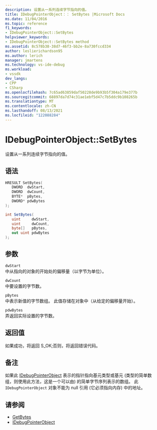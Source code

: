 ```yaml
---
description: 设置从一系列连续字节指向的值。
title: IDebugPointerObject：： SetBytes |Microsoft Docs
ms.date: 11/04/2016
ms.topic: reference
f1_keywords:
- IDebugPointerObject::SetBytes
helpviewer_keywords:
- IDebugPointerObject::SetBytes method
ms.assetid: 8c578b38-38d7-46f3-bb2e-8a730fccd334
author: leslierichardson95
ms.author: lerich
manager: jmartens
ms.technology: vs-ide-debug
ms.workload:
- vssdk
dev_langs:
- CPP
- CSharp
ms.openlocfilehash: 7c65ad63859daf50228de9b93b5f304a179e377b
ms.sourcegitcommit: 68897da7d74c31ae1ebf5d47c7b5ddc9b108265b
ms.translationtype: MT
ms.contentlocale: zh-CN
ms.lasthandoff: 08/13/2021
ms.locfileid: "122088284"
---
```

# <a name="idebugpointerobjectsetbytes"></a>IDebugPointerObject::SetBytes
设置从一系列连续字节指向的值。

## <a name="syntax"></a>语法

```cpp
HRESULT SetBytes( 
   DWORD  dwStart,
   DWORD  dwCount,
   BYTE*  pBytes,
   DWORD* pdwBytes
);
```

```csharp
int SetBytes(
   uint     dwStart,
   uint     dwCount,
   byte[]   pBytes,
   out uint pdwBytes
);
```

## <a name="parameters"></a>参数
`dwStart`\
中从指向的对象的开始处的偏移量（以字节为单位）。

`dwCount`\
中要设置的字节数。

`pBytes`\
中表示新值的字节数组。 此值存储在对象中（从给定的偏移量开始）。

`pdwBytes`\
弄返回实际设置的字节数。

## <a name="return-value"></a>返回值
 如果成功，将返回 S_OK;否则，将返回错误代码。

## <a name="remarks"></a>备注
 如果此 [IDebugPointerObject](../../../extensibility/debugger/reference/idebugpointerobject.md) 表示的指针指向基元类型或基元 (类型的简单数组，则使用此方法，这是一个可以由) 的简单字节序列表示的数组。 此 `IDebugPointerObject` 对象不能为 null 引用 (它必须指向内存) 中的地址。

## <a name="see-also"></a>请参阅
- [GetBytes](../../../extensibility/debugger/reference/idebugpointerobject-getbytes.md)
- [IDebugPointerObject](../../../extensibility/debugger/reference/idebugpointerobject.md)
